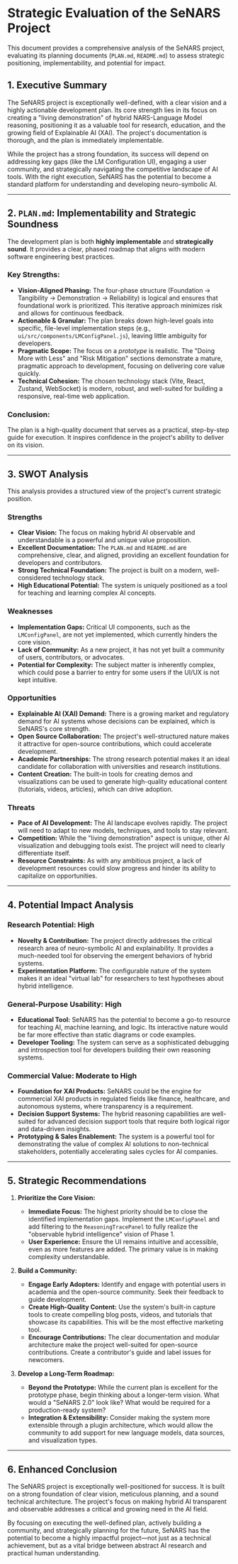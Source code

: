 # Strategic Evaluation of the SeNARS Project

This document provides a comprehensive analysis of the SeNARS project, evaluating its planning documents (`PLAN.md`, `README.md`) to assess strategic positioning, implementability, and potential for impact.

## 1. Executive Summary

The SeNARS project is exceptionally well-defined, with a clear vision and a highly actionable development plan. Its core strength lies in its focus on creating a "living demonstration" of hybrid NARS-Language Model reasoning, positioning it as a valuable tool for research, education, and the growing field of Explainable AI (XAI). The project's documentation is thorough, and the plan is immediately implementable.

While the project has a strong foundation, its success will depend on addressing key gaps (like the LM Configuration UI), engaging a user community, and strategically navigating the competitive landscape of AI tools. With the right execution, SeNARS has the potential to become a standard platform for understanding and developing neuro-symbolic AI.

---

## 2. `PLAN.md`: Implementability and Strategic Soundness

The development plan is both **highly implementable** and **strategically sound**. It provides a clear, phased roadmap that aligns with modern software engineering best practices.

### Key Strengths:
*   **Vision-Aligned Phasing:** The four-phase structure (Foundation → Tangibility → Demonstration → Reliability) is logical and ensures that foundational work is prioritized. This iterative approach minimizes risk and allows for continuous feedback.
*   **Actionable & Granular:** The plan breaks down high-level goals into specific, file-level implementation steps (e.g., `ui/src/components/LMConfigPanel.js`), leaving little ambiguity for developers.
*   **Pragmatic Scope:** The focus on a *prototype* is realistic. The "Doing More with Less" and "Risk Mitigation" sections demonstrate a mature, pragmatic approach to development, focusing on delivering core value quickly.
*   **Technical Cohesion:** The chosen technology stack (Vite, React, Zustand, WebSocket) is modern, robust, and well-suited for building a responsive, real-time web application.

### Conclusion:
The plan is a high-quality document that serves as a practical, step-by-step guide for execution. It inspires confidence in the project's ability to deliver on its vision.

---

## 3. SWOT Analysis

This analysis provides a structured view of the project's current strategic position.

### Strengths
*   **Clear Vision:** The focus on making hybrid AI observable and understandable is a powerful and unique value proposition.
*   **Excellent Documentation:** The `PLAN.md` and `README.md` are comprehensive, clear, and aligned, providing an excellent foundation for developers and contributors.
*   **Strong Technical Foundation:** The project is built on a modern, well-considered technology stack.
*   **High Educational Potential:** The system is uniquely positioned as a tool for teaching and learning complex AI concepts.

### Weaknesses
*   **Implementation Gaps:** Critical UI components, such as the `LMConfigPanel`, are not yet implemented, which currently hinders the core vision.
*   **Lack of Community:** As a new project, it has not yet built a community of users, contributors, or advocates.
*   **Potential for Complexity:** The subject matter is inherently complex, which could pose a barrier to entry for some users if the UI/UX is not kept intuitive.

### Opportunities
*   **Explainable AI (XAI) Demand:** There is a growing market and regulatory demand for AI systems whose decisions can be explained, which is SeNARS's core strength.
*   **Open Source Collaboration:** The project's well-structured nature makes it attractive for open-source contributions, which could accelerate development.
*   **Academic Partnerships:** The strong research potential makes it an ideal candidate for collaboration with universities and research institutions.
*   **Content Creation:** The built-in tools for creating demos and visualizations can be used to generate high-quality educational content (tutorials, videos, articles), which can drive adoption.

### Threats
*   **Pace of AI Development:** The AI landscape evolves rapidly. The project will need to adapt to new models, techniques, and tools to stay relevant.
*   **Competition:** While the "living demonstration" aspect is unique, other AI visualization and debugging tools exist. The project will need to clearly differentiate itself.
*   **Resource Constraints:** As with any ambitious project, a lack of development resources could slow progress and hinder its ability to capitalize on opportunities.

---

## 4. Potential Impact Analysis

### Research Potential: **High**
*   **Novelty & Contribution:** The project directly addresses the critical research area of neuro-symbolic AI and explainability. It provides a much-needed tool for observing the emergent behaviors of hybrid systems.
*   **Experimentation Platform:** The configurable nature of the system makes it an ideal "virtual lab" for researchers to test hypotheses about hybrid intelligence.

### General-Purpose Usability: **High**
*   **Educational Tool:** SeNARS has the potential to become a go-to resource for teaching AI, machine learning, and logic. Its interactive nature would be far more effective than static diagrams or code examples.
*   **Developer Tooling:** The system can serve as a sophisticated debugging and introspection tool for developers building their own reasoning systems.

### Commercial Value: **Moderate to High**
*   **Foundation for XAI Products:** SeNARS could be the engine for commercial XAI products in regulated fields like finance, healthcare, and autonomous systems, where transparency is a requirement.
*   **Decision Support Systems:** The hybrid reasoning capabilities are well-suited for advanced decision support tools that require both logical rigor and data-driven insights.
*   **Prototyping & Sales Enablement:** The system is a powerful tool for demonstrating the value of complex AI solutions to non-technical stakeholders, potentially accelerating sales cycles for AI companies.

---

## 5. Strategic Recommendations

1.  **Prioritize the Core Vision:**
    *   **Immediate Focus:** The highest priority should be to close the identified implementation gaps. Implement the `LMConfigPanel` and add filtering to the `ReasoningTracePanel` to fully realize the "observable hybrid intelligence" vision of Phase 1.
    *   **User Experience:** Ensure the UI remains intuitive and accessible, even as more features are added. The primary value is in making complexity understandable.

2.  **Build a Community:**
    *   **Engage Early Adopters:** Identify and engage with potential users in academia and the open-source community. Seek their feedback to guide development.
    *   **Create High-Quality Content:** Use the system's built-in capture tools to create compelling blog posts, videos, and tutorials that showcase its capabilities. This will be the most effective marketing tool.
    *   **Encourage Contributions:** The clear documentation and modular architecture make the project well-suited for open-source contributions. Create a contributor's guide and label issues for newcomers.

3.  **Develop a Long-Term Roadmap:**
    *   **Beyond the Prototype:** While the current plan is excellent for the prototype phase, begin thinking about a longer-term vision. What would a "SeNARS 2.0" look like? What would be required for a production-ready system?
    *   **Integration & Extensibility:** Consider making the system more extensible through a plugin architecture, which would allow the community to add support for new language models, data sources, and visualization types.

---

## 6. Enhanced Conclusion

The SeNARS project is exceptionally well-positioned for success. It is built on a strong foundation of clear vision, meticulous planning, and a sound technical architecture. The project's focus on making hybrid AI transparent and observable addresses a critical and growing need in the AI field.

By focusing on executing the well-defined plan, actively building a community, and strategically planning for the future, SeNARS has the potential to become a highly impactful project—not just as a technical achievement, but as a vital bridge between abstract AI research and practical human understanding.
